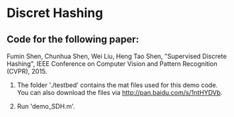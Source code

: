# Discret Hashing

Code for the following paper:
-
Fumin Shen, Chunhua Shen, Wei Liu, Heng Tao Shen, "Supervised Discrete Hashing", IEEE Conference on Computer Vision and Pattern Recognition (CVPR), 2015.

1. The folder './testbed' contains the mat files used for this demo code. You can also download the files via http://pan.baidu.com/s/1ntHYDVb.

2. Run 'demo_SDH.m'. 
